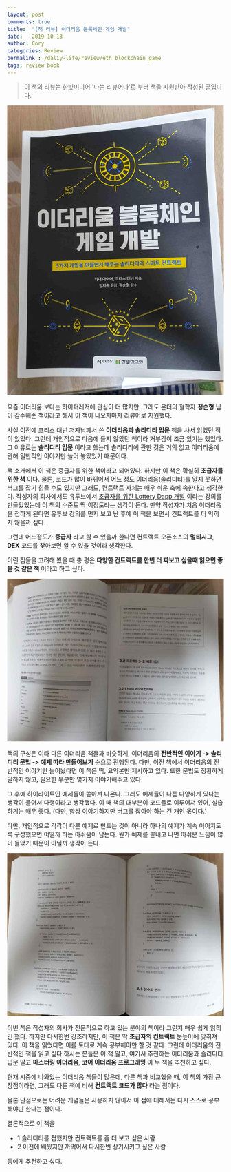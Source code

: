 ```yaml
---
layout: post
comments: true
title:  "[책 리뷰] 이더리움 블록체인 게임 개발"
date:   2019-10-13
author: Cory
categories: Review
permalink : /daliy-life/review/eth_blockchain_game
tags: review book
---
```


> 이 책의 리뷰는 한빛미디어 '나는 리뷰어다'로 부터 책을 지원받아 작성된 글입니다.

<img src="/assets/review/eth_blockchain_game/hanbit-eth_blockchain_game-01.jpeg" alt="eth_blockchain_game-01">

요즘 이더리움 보다는 하이퍼레저에 관심이 더 많지만, 그래도 온더의 철학자 __정순형__ 님이 감수해준 책이라고 해서 이 책이 나오자마자 리뷰어로 지원했다.

사실 이전에 크리스 대넌 저자님께서 쓴 __이더리움과 솔리디티 입문__ 책을 사서 읽었던 적이 있었다. 그런데 개인적으로 마음에 들지 않았던 책이라 거부감이 조금 있기는 했었다. 그 이유로는 __솔리디티 입문__ 이라고 했는데 솔리디티에 관한 것은 거의 없고 이더리움에 관해 일반적인 이야기만 늘어 놓았었기 때문이다.

책 소개에서 이 책은 중급자를 위한 책이라고 되어있다. 하지만 이 책은 확실히 __초급자를 위한 책__ 이다. 물론, 코드가 많이 바뀌어서 어느 정도 이더리움(솔리디티)를 알지 못하면 버그를 잡기 힘들 수도 있지만 그래도, 컨트랙트 자체는 매우 쉬운 축에 속한다고 생각한다. 작성자의 회사에서도 유투브에서 [초급자를 위한 Lottery Dapp 개발](https://www.youtube.com/playlist?list=PLlYCl1UOH8dheHS4vHOpPoHwq4Qi0R7WM) 이라는 강의를 만들었었는데 이 책의 수준도 딱 이정도라는 생각이 든다. 만약 작성자가 처음 이더리움을 접하게 된다면 유투브 강의를 먼저 보고 난 후에 이 책을 보면서 컨트랙트를 더 익히지 않을까 싶다.

그런데 어느정도가 __중급자__ 라고 할 수 있을까 한다면 컨트랙트 오픈소스의 __멀티시그__, __DEX__ 코드를 찾아보면 알 수 있을 것이라 생각한다.

이런 점들을 고려해 봤을 때 총 평은 __다양한 컨트랙트를 한번 더 짜보고 싶을때 읽으면 좋을 것 같은 책__ 이라고 하고 싶다.

<img src="/assets/review/eth_blockchain_game/hanbit-eth_blockchain_game-02.jpeg" alt="eth_blockchain_game-02">

책의 구성은 여타 다른 이더리움 책들과 비슷하게, 이더리움의 __전반적인 이야기 -> 솔리디티 문법 -> 예제 따라 만들어보기__ 순으로 진행된다. 다만, 이전 책에서 이더리움의 전반적인 이야기만 늘어놨다면 이 책은 딱, 요약본만 제시하고 있다. 또한 문법도 장황하게 말하지 않고, 필요한 부분만 몇가지 이야기해주고 있다. 

그 후에 하이라이트인 예제들이 쏟아져 나온다. 그래도 예제들이 나름 다양하게 있다는 생각이 들어서 다행이라고 생각했다. 이 때 책의 대부분이 코드들로 이루어져 있어, 실습하기는 매우 좋다. (다만, 항상 이야기하지만 버그를 잡아야 하는 건 개인 몫이다.)

다만, 개인적으로 각각이 다른 예제로 만드는 것이 아니라 하나의 예제가 계속 이어지도록 구성했으면 어떨까 하는 아쉬움이 남는다. 뭔가 예제를 끝내고 나면 아쉬운 느낌이 많이 들었기 때문이 아닐까 생각이 든다.

<img src="/assets/review/eth_blockchain_game/hanbit-eth_blockchain_game-03.jpeg" alt="eth_blockchain_game-03">

이번 책은 작성자의 회사가 전문적으로 하고 있는 분야의 책이라 그런지 매우 쉽게 읽히긴 했다. 하지만 다시한번 강조하지만, 이 책은 딱 __초급자의 컨트랙트__ 눈높이에 맞춰져 있다. 이 책을 읽었다면 이를 토대로 계속 공부해야만 할 것 같다. 그런데 이더리움의 전반적인 책을 읽고 싶다 하시는 분들은 이 책 말고, 여기서 추천하는 이더리움과 솔리디티 입문 말고 __마스터링 이더리움__, __코어 이더리움 프로그래밍__ 이 두 책을 추천하고 싶다.

현재 시중에 나와있는 이더리움 책들이 많은데, 다른 책과 비교했을 때, 이 책의 가장 큰 장점이라면, 그래도 다른 책에 비해 __컨트랙트 코드가 많다__ 라는 점이다. 

물론 단점으로는 어려운 개념들은 사용하지 않아서 이 점에 대해서는 다시 스스로 공부해야만 한다는 점이다.

결론적으로 이 책을 

- 1 솔리디티를 접했지만 컨트랙트를 좀 더 보고 싶은 사람
- 2 이전에 배웠지만 까먹어서 다시한번 상기시키고 싶은 사람

등에게 추천하고 싶다.
